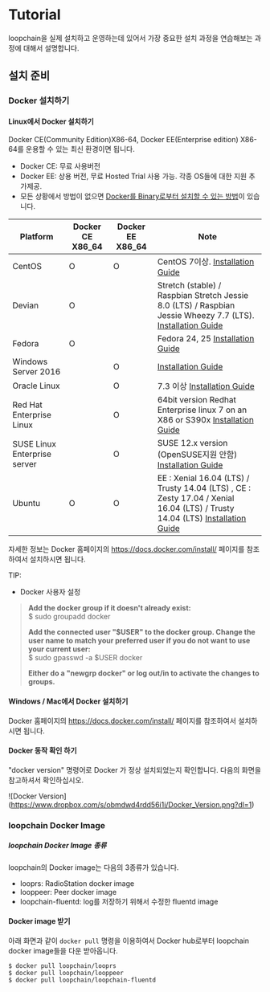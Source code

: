 # Tutorial
loopchain을 실제 설치하고 운영하는데 있어서 가장 중요한 설치 과정을 연습해보는 과정에 대해서 설명합니다. 

## 설치 준비

### Docker 설치하기 


####  Linux에서 Docker 설치하기
Docker CE(Community Edition)X86-64, Docker EE(Enterprise edition) X86-64를 운용할 수 있는 최신 환경이면 됩니다.

* Docker CE: 무료 사용버전
* Docker EE: 상용 버전, 무료 Hosted Trial 사용 가능. 각종 OS들에 대한 지원 추가제공.
* 모든 상황에서 방법이 없으면 [Docker를 Binary로부터 설치할 수 있는 방법](https://docs.docker.com/install/linux/docker-ce/binaries/)이 있습니다.  

|Platform|Docker CE X86_64|Docker EE X86_64|Note |
|----|----|----|----|
|CentOS|O|O| CentOS 7이상. [Installation Guide](https://docs.docker.com/install/linux/centos/) |
|Devian|O||Stretch (stable) / Raspbian Stretch Jessie 8.0 (LTS) / Raspbian Jessie Wheezy 7.7 (LTS). [Installation Guide](https://docs.docker.com/install/linux/docker-ce/debian/) |
|Fedora|O||Fedora 24, 25 [Installation Guide](https://docs.docker.com/install/linux/docker-ce/fedora/) |
|Windows Server 2016||O| [Installation Guide](https://docs.docker.com/install/windows/docker-ee/) |
|Oracle Linux||O| 7.3 이상 [Installation Guide](https://docs.docker.com/install/linux/docker-ee/oracle/) |
|Red Hat Enterprise Linux||O|64bit version Redhat Enterprise linux 7 on an X86 or S390x [Installation Guide](https://docs.docker.com/install/linux/docker-ee/rhel/) |
|SUSE Linux Enterprise server||O|SUSE 12.x version (OpenSUSE지원 안함) [Installation Guide](https://docs.docker.com/install/linux/docker-ee/suse/) |
|Ubuntu|O|O| EE : Xenial 16.04 (LTS) / Trusty 14.04 (LTS) , CE : Zesty 17.04 / Xenial 16.04 (LTS) / Trusty 14.04 (LTS) [Installation Guide](https://docs.docker.com/install/linux/ubuntu/)|

자세한 정보는 Docker 홈페이지의 <https://docs.docker.com/install/> 페이지를 참조하여서 설치하시면 됩니다. 

TIP: 

*  Docker 사용자 설정

> **Add the docker group if it doesn't already exist:**  
> $ sudo groupadd docker  
> 
> **Add the connected user "$USER" to the docker group. Change the user name to match your preferred user if you do not want to use your current user:**  
> $ sudo gpasswd -a $USER docker  
> 
> **Either do a "newgrp docker" or log out/in to activate the changes to groups.**

#### Windows / Mac에서 Docker 설치하기

Docker 홈페이지의 <https://docs.docker.com/install/> 페이지를 참조하여서 설치하시면 됩니다. 


#### Docker 동작 확인 하기 

 "docker version" 명령어로 Docker 가 정상 설치되었는지 확인합니다.  다음의 화면을 참고하셔서 확인하십시오. 

![Docker Version] (https://www.dropbox.com/s/obmdwd4rdd56i1i/Docker_Version.png?dl=1)

### loopchain Docker Image

##### loopchain Docker Image 종류 

loopchain의 Docker image는 다음의 3종류가 있습니다. 

* looprs: RadioStation docker image
* looppeer: Peer docker image
* loopchain-fluentd: log를 저장하기 위해서 수정한 fluentd image

#### Docker image 받기 

아래 화면과 같이 ```docker pull``` 명령을 이용하여서 Docker hub로부터 loopchain docker image들을 다운 받아옵니다. 

```
$ docker pull loopchain/looprs  
$ docker pull loopchain/looppeer   
$ docker pull loopchain/loopchain-fluentd
```


